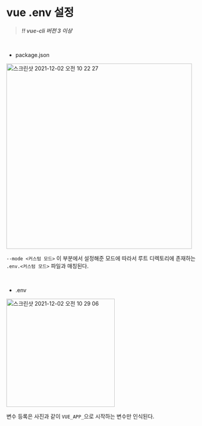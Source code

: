# vue .env 설정

>***‼️ vue-cli 버전 3 이상***

<br>

- package.json
<img width="483" alt="스크린샷 2021-12-02 오전 10 22 27" src="https://user-images.githubusercontent.com/64781807/144340364-085ff3d6-7945-4031-9c0c-88ace21d2ec0.png">

`--mode <커스텀 모드>` 이 부분에서 설정해준 모드에 따라서 루트 디렉토리에 존재하는 `.env.<커스텀 모드>` 파일과 매칭된다.

<br>

- .env
<img width="282" alt="스크린샷 2021-12-02 오전 10 29 06" src="https://user-images.githubusercontent.com/64781807/144340997-ce0cc324-23e6-4744-a42c-1c867c0ac3c0.png">

변수 등록은 사진과 같이 `VUE_APP_`으로 시작하는 변수만 인식된다.
